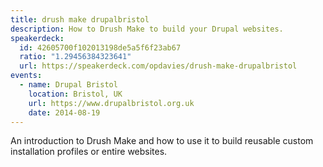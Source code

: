```yaml
---
title: drush make drupalbristol
description: How to Drush Make to build your Drupal websites.
speakerdeck:
  id: 42605700f102013198de5a5f6f23ab67
  ratio: "1.29456384323641"
  url: https://speakerdeck.com/opdavies/drush-make-drupalbristol
events:
  - name: Drupal Bristol
    location: Bristol, UK
    url: https://www.drupalbristol.org.uk
    date: 2014-08-19
---
```


An introduction to Drush Make and how to use it to build reusable custom installation profiles or entire websites.
